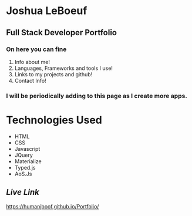 # Joshua LeBoeuf

## Full Stack Developer Portfolio

### On here you can fine

1. Info about me!
2. Languages, Frameworks and tools I use!
3. Links to my projects and github!
4. Contact Info!

### I will be periodically adding to this page as I create more apps.

# Technologies Used

- HTML
- CSS
- Javascript
- JQuery
- Materialize
- Typed.js
- AoS.Js

## *Live Link*
https://humanjboof.github.io/Portfolio/


